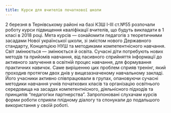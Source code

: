 ```yaml
---
title: Курси для вчителів початкової школи
---
```


2 березня в Тернівському районі на базі КЗШ І-ІІІ ст.№55 розпочали роботу курси підвищення кваліфікації вчителів, що будуть викладати в 1 класі в 2018 році. Мета курсів — ознайомити педагогів з теоретичними засадами Нової української школи, зі змістом нового Державного стандарту, Концепцією НУШ та методиками компетентнісного навчання. Світ змінюється — змінюється й освіта. Сучасні діти потребують нових методів та прийомів навчання, від пасивного сприйняття інформації до активного залучення в освітній процес навчання, для формування практичних навичок. Саме вирішенню цих проблем сприяв тренінг, який проходив протягом двох днів у вищезазначеному навчальному закладі. Його учасники активно співпрацювали в групах, опановуючи сучасні методики навчання учнів початкових класів та організацію освітнього середовища на засадах компетентнісного, діяльнісного підходів та принципів “педагогіки партнерства”. Запропоновані слухачам курсів форми роботи сприяли плідному діалогу та спонукали до подальшого використання у своїй роботі.

<slideshow id="72157692427023421"></slideshow>
